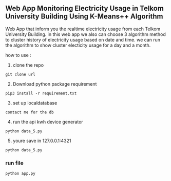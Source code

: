 ## Web App Monitoring Electricity Usage in Telkom University Building Using K-Means++ Algorithm

Web App that inform you the realtime electricity usage from each Telkom University Building. in this web app we also can choose 3 algorithm method to cluster history of electricity usage based on date and time. we can run the algorithm to show cluster electicity usage for a day and a month.

how to use :
1. clone the repo
```
git clone url
```
2. Download python package requirement
```
pip3 install -r requirement.txt
```
3. set up localdatabase
```
contact me for the db
```
4. run the api kwh device generator
```
python data_5.py
```
5. youre save in 127.0.0.1:4321
```
python data_5.py
```


### run file
```
python app.py
```
